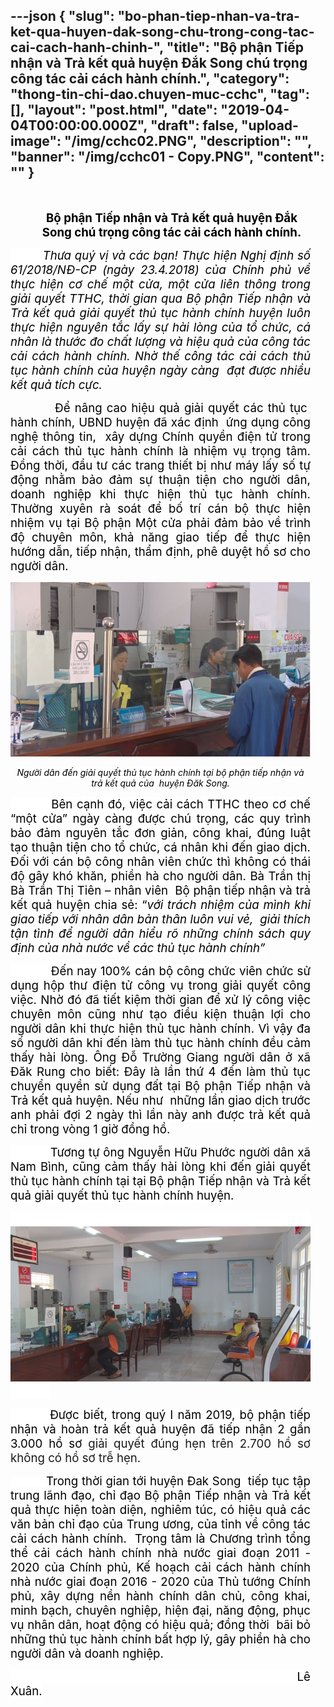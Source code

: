 ---json
{
    "slug": "bo-phan-tiep-nhan-va-tra-ket-qua-huyen-dak-song-chu-trong-cong-tac-cai-cach-hanh-chinh-",
    "title": "Bộ phận Tiếp nhận và Trả kết quả huyện Đắk Song chú trọng công tác cải cách hành chính.",
    "category": "thong-tin-chi-dao.chuyen-muc-cchc",
    "tag": [],
    "layout": "post.html",
    "date": "2019-04-04T00:00:00.000Z",
    "draft": false,
    "upload-image": "/img/cchc02.PNG",
    "description": "",
    "banner": "/img/cchc01 - Copy.PNG",
    "__content__": ""
}
---
<p style="margin-left:27.0pt; margin-right:18.0pt; text-align:justify"><strong>&nbsp;&nbsp;&nbsp;&nbsp;&nbsp;&nbsp;&nbsp;&nbsp;&nbsp;&nbsp;&nbsp;&nbsp;&nbsp;&nbsp;&nbsp;&nbsp;&nbsp;&nbsp;&nbsp;&nbsp;&nbsp; &nbsp;&nbsp;&nbsp;&nbsp;&nbsp;&nbsp;&nbsp;&nbsp;&nbsp;&nbsp;&nbsp;&nbsp;&nbsp;&nbsp;&nbsp;&nbsp;&nbsp;&nbsp; &nbsp;</strong></p>

<p style="margin-left:27.0pt; margin-right:18.0pt; text-align:center"><strong><span style="font-size:14.0pt"><span style="background-color:white"><span style="color:black">Bộ phận Tiếp nhận v&agrave; Trả kết quả huyện Đắk Song ch&uacute; trọng c&ocirc;ng t&aacute;c cải c&aacute;ch h&agrave;nh ch&iacute;nh.</span></span></span></strong></p>

<p style="margin-right:18.0pt; text-align:justify"><em><span style="font-size:14.0pt"><span style="background-color:white"><span style="color:black">&nbsp; &nbsp; &nbsp; &nbsp; &nbsp;Thưa qu&yacute; vị v&agrave; c&aacute;c bạn! Thực hiện Nghị định số 61/2018/N&ETH;-CP (ng&agrave;y 23.4.2018) của Ch&iacute;nh phủ về thực hiện cơ chế một cửa, một cửa li&ecirc;n th&ocirc;ng trong giải quyết TTHC, thời gian qua Bộ phận Tiếp nhận v&agrave; Trả kết quả giải quyết thủ tục h&agrave;nh ch&iacute;nh huyện lu&ocirc;n thực hiện nguy&ecirc;n tắc lấy sự h&agrave;i l&ograve;ng của tổ chức, c&aacute; nh&acirc;n l&agrave; thước đo chất lượng v&agrave; hiệu quả của c&ocirc;ng t&aacute;c cải c&aacute;ch h&agrave;nh ch&iacute;nh. Nhờ thế </span></span></span></em><em><span style="font-size:14.0pt"><span style="color:black">c&ocirc;ng t&aacute;c cải c&aacute;ch thủ tục h&agrave;nh ch&iacute;nh của huyện ng&agrave;y c&agrave;ng&nbsp; đạt được nhiều kết quả t&iacute;ch cực.</span></span></em></p>

<p style="margin-right:18.0pt; text-align:justify"><span style="font-size:14.0pt"><span style="color:black">&nbsp; &nbsp; &nbsp; &nbsp; &nbsp; Để n&acirc;ng cao hiệu quả giải quyết c&aacute;c thủ tục&nbsp; h&agrave;nh ch&iacute;nh, UBND huyện đ&atilde; x&aacute;c định&nbsp; ứng dụng c&ocirc;ng nghệ th&ocirc;ng tin, <span style="background-color:white">&nbsp;x&acirc;y dựng Ch&iacute;nh quyền điện tử trong</span> cải c&aacute;ch thủ tục h&agrave;nh ch&iacute;nh l&agrave; nhiệm vụ trọng t&acirc;m. Đồng thời, <span style="background-color:white">đầu tư c&aacute;c trang thiết bị như m&aacute;y lấy số tự động nhằm bảo đảm sự thuận tiện cho người d&acirc;n, doanh nghiệp khi thực hiện thủ tục h&agrave;nh ch&iacute;nh. Thường xuy&ecirc;n r&agrave; so&aacute;t để bố tr&iacute; c&aacute;n bộ thực hiện nhiệm vụ tại Bộ phận Một cửa phải đảm bảo về tr&igrave;nh độ chuy&ecirc;n m&ocirc;n, khả năng giao tiếp để thực hiện hướng dẫn, tiếp nhận, thẩm định, ph&ecirc; duyệt hồ sơ cho người d&acirc;n.</span> </span></span></p>

<p style="margin-right:18.0pt; text-align:justify"><img alt="" src="/img/cchc01.PNG" /></p>

<p style="margin-right:18.0pt; text-align:center"><em><span style="background-color:white"><span style="color:black">Người d&acirc;n đến giải quyết thủ tục h&agrave;nh ch&iacute;nh tại bộ phận tiếp nhận v&agrave; trả kết quả của&nbsp; huyện Đăk Song.</span></span></em></p>

<p style="margin-right:18.0pt; text-align:justify"><span style="font-size:14.0pt"><span style="background-color:white"><span style="color:black">&nbsp; &nbsp; &nbsp; &nbsp; &nbsp;&nbsp;B&ecirc;n cạnh đ&oacute;, việc cải c&aacute;ch TTHC theo cơ chế &ldquo;một cửa&rdquo; ng&agrave;y c&agrave;ng được ch&uacute; trọng, c&aacute;c quy tr&igrave;nh bảo đảm nguy&ecirc;n tắc đơn giản, c&ocirc;ng khai, đ&uacute;ng luật tạo thuận tiện cho tổ chức, c&aacute; nh&acirc;n khi đến giao dịch. Đối với c&aacute;n bộ c&ocirc;ng nh&acirc;n vi&ecirc;n chức th&igrave; kh&ocirc;ng c&oacute; th&aacute;i độ g&acirc;y kh&oacute; khăn, phiền h&agrave; cho người d&acirc;n. B&agrave; Trần thị B&agrave; Trần Thị Ti&ecirc;n &ndash; nh&acirc;n vi&ecirc;n&nbsp; Bộ phận tiếp nhận v&agrave; trả kết quả huyện chia sẻ: &ldquo;<em>với tr&aacute;ch nhiệm của m&igrave;nh khi giao tiếp với nh&acirc;n d&acirc;n bản th&acirc;n lu&ocirc;n vui vẻ,</em> <em>&nbsp;giải th&iacute;ch tận t&igrave;nh để người d&acirc;n hiểu r&otilde; những ch&iacute;nh s&aacute;ch quy định của nh&agrave; nước về c&aacute;c thủ tục h&agrave;nh ch&iacute;nh&rdquo;</em></span></span></span></p>

<p style="margin-right:18.0pt; text-align:justify"><span style="font-size:14.0pt"><span style="background-color:white"><span style="color:black">&nbsp; &nbsp; &nbsp; &nbsp; &nbsp; &nbsp;Đến nay 100% c&aacute;n bộ c&ocirc;ng chức vi&ecirc;n chức sử dụng hộp thư điện tử c&ocirc;ng vụ trong giải quyết c&ocirc;ng việc. Nhờ đ&oacute; đ&atilde; tiết kiệm thời gian để xử l&yacute; c&ocirc;ng việc chuy&ecirc;n m&ocirc;n cũng như tạo điều kiện thuận lợi cho người d&acirc;n khi thực hiện thủ tục h&agrave;nh ch&iacute;nh. V&igrave; vậy đa số người d&acirc;n khi đến l&agrave;m thủ tục h&agrave;nh ch&iacute;nh đều cảm thấy h&agrave;i l&ograve;ng. &Ocirc;ng Đỗ Trường Giang người d&acirc;n ở x&atilde; Đăk Rung cho biết: Đ&acirc;y l&agrave; lần thứ 4 đến l&agrave;m thủ tục chuyển quyền sử dụng đất tại Bộ phận Tiếp nhận v&agrave; Trả kết quả huyện. Nếu như&nbsp; những lần giao dịch trước anh phải đợi 2 ng&agrave;y th&igrave; lần n&agrave;y anh được trả kết quả chỉ trong v&ograve;ng 1 giờ đồng hồ.</span></span></span></p>

<p style="margin-right:18.0pt; text-align:justify"><span style="font-size:14.0pt"><span style="background-color:white"><span style="color:black">&nbsp; &nbsp; &nbsp; &nbsp; &nbsp; &nbsp;Tương tự &ocirc;ng Nguyễn Hữu Phước người d&acirc;n x&atilde; Nam B&igrave;nh, cũng cảm thấy h&agrave;i l&ograve;ng khi đến giải quyết thủ tục h&agrave;nh ch&iacute;nh tại tại Bộ phận Tiếp nhận v&agrave; Trả kết quả giải quyết thủ tục h&agrave;nh ch&iacute;nh huyện. </span></span></span></p>

<p style="margin-right:18.0pt; text-align:justify"><span style="font-size:14.0pt"><span style="background-color:white"><span style="color:black">&nbsp;&nbsp;&nbsp;&nbsp;&nbsp;&nbsp;&nbsp;&nbsp;&nbsp; <img alt="" src="/img/cchc02.PNG" />&nbsp; &nbsp; &nbsp; &nbsp; &nbsp; &nbsp;&nbsp;</span></span></span></p>

<p style="margin-right:18.0pt; text-align:justify"><span style="font-size:14.0pt"><span style="background-color:white"><span style="color:black">&nbsp; &nbsp; &nbsp; &nbsp; &nbsp;Được biết, trong qu&yacute; I năm 2019, bộ phận tiếp nhận v&agrave; ho&agrave;n trả kết quả huyện đ&atilde; tiếp nhận 2 gần 3.000 hồ sơ </span></span></span><span style="font-size:14.0pt">giải quyết đ&uacute;ng hẹn tr&ecirc;n 2.700 hồ sơ kh&ocirc;ng c&oacute; hồ sơ trễ hẹn. </span></p>

<p style="margin-left:0cm; margin-right:18.0pt; text-align:justify"><span style="background-color:white"><span style="font-size:14.0pt"><span style="color:black">&nbsp; &nbsp; &nbsp; &nbsp; &nbsp; Trong thời gian tới huyện Đak Song&nbsp; tiếp tục tập trung l&atilde;nh đạo, chỉ đạo<em> </em><span style="background-color:white">Bộ phận Tiếp nhận v&agrave; Trả kết quả </span>thực hiện to&agrave;n diện, nghi&ecirc;m t&uacute;c, c&oacute; hiệu quả c&aacute;c văn bản chỉ đạo của Trung ương, của tỉnh về c&ocirc;ng t&aacute;c cải c&aacute;ch h&agrave;nh ch&iacute;nh.&nbsp; Trọng t&acirc;m l&agrave; Chương tr&igrave;nh tổng thể cải c&aacute;ch h&agrave;nh ch&iacute;nh nh&agrave; nước giai đoạn 2011 - 2020 của Ch&iacute;nh phủ, Kế hoạch cải c&aacute;ch h&agrave;nh ch&iacute;nh nh&agrave; nước giai đoạn 2016 - 2020 của Thủ tướng Ch&iacute;nh phủ, x&acirc;y dựng nền h&agrave;nh ch&iacute;nh d&acirc;n chủ, c&ocirc;ng khai, minh bạch, chuy&ecirc;n nghiệp, hiện đại, năng động, phục vụ nh&acirc;n d&acirc;n, hoạt động c&oacute; hiệu quả; đồng thời&nbsp; b&atilde;i bỏ những thủ tục h&agrave;nh ch&iacute;nh bất hợp l&yacute;, g&acirc;y phiền h&agrave; cho người d&acirc;n v&agrave; doanh nghiệp.</span></span></span></p>

<p style="margin-right:18.0pt; text-align:justify"><span style="font-size:14.0pt"><span style="background-color:white"><span style="color:black">&nbsp;&nbsp;&nbsp;&nbsp;&nbsp;&nbsp;&nbsp;&nbsp;&nbsp;&nbsp;&nbsp;&nbsp;&nbsp;&nbsp;&nbsp;&nbsp;&nbsp;&nbsp;&nbsp;&nbsp;&nbsp;&nbsp;&nbsp;&nbsp;&nbsp;&nbsp;&nbsp;&nbsp;&nbsp;&nbsp;&nbsp;&nbsp;&nbsp;&nbsp;&nbsp;&nbsp;&nbsp;&nbsp;&nbsp;&nbsp;&nbsp;&nbsp;&nbsp;&nbsp;&nbsp;&nbsp;&nbsp;&nbsp;&nbsp;&nbsp;&nbsp;&nbsp;&nbsp;&nbsp;&nbsp;&nbsp;&nbsp;&nbsp;&nbsp;&nbsp;&nbsp;&nbsp;&nbsp;&nbsp;&nbsp;&nbsp;&nbsp;&nbsp;&nbsp;&nbsp;&nbsp;&nbsp;&nbsp;&nbsp;&nbsp;&nbsp;&nbsp;&nbsp;&nbsp;&nbsp;&nbsp;&nbsp;&nbsp;&nbsp;&nbsp; L&ecirc; Xu&acirc;n. </span></span></span></p>

<p style="margin-right:18.0pt; text-align:justify">&nbsp;</p>

<p style="margin-right:18.0pt; text-align:justify">&nbsp;</p>

<p style="margin-right:18.0pt; text-align:justify">&nbsp;</p>

<p style="margin-right:18.0pt; text-align:justify">&nbsp;</p>

<p style="margin-right:18.0pt; text-align:justify">&nbsp;</p>

<p style="margin-right:18.0pt; text-align:justify">&nbsp;</p>

<p style="margin-right:18.0pt; text-align:justify">&nbsp;</p>

<p style="margin-right:18.0pt; text-align:justify">&nbsp;</p>

<p style="margin-right:18.0pt; text-align:justify">&nbsp;</p>

<p style="text-align:justify">&nbsp;</p>

<p>&nbsp;</p>

